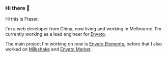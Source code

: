 ### Hi there 👋

<!--
**fraserxu/fraserxu** is a ✨ _special_ ✨ repository because its `README.md` (this file) appears on your GitHub profile.

Here are some ideas to get you started:

- 🔭 I’m currently working on ...
- 🌱 I’m currently learning ...
- 👯 I’m looking to collaborate on ...
- 🤔 I’m looking for help with ...
- 💬 Ask me about ...
- 📫 How to reach me: ...
- 😄 Pronouns: ...
- ⚡ Fun fact: ...
-->

Hi this is Fraser.

I'm a web developer from China, now living and working in Melbourne. I'm currently working as a lead engineer for [Envato](https://envato.com).

The main project I'm working on now is [Envato Elements](https://elements.envato.com/), before that I also worked on [Milkshake](https://milkshake.app/) and [Envato Market](https://themeforest.net).
